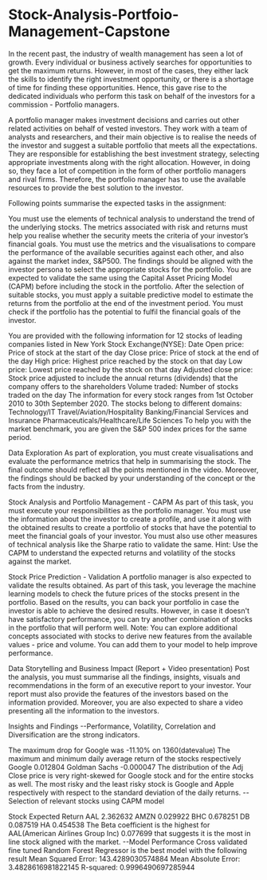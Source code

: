 # Stock-Analysis-Portfoio-Management-Capstone

In the recent past, the industry of wealth management has seen a lot of growth. Every individual or business actively searches for opportunities to get the maximum returns. However, in most of the cases, they either lack the skills to identify the right investment opportunity, or there is a shortage of time for finding these opportunities. Hence, this gave rise to the dedicated individuals who perform this task on behalf of the investors for a commission - Portfolio managers.

A portfolio manager makes investment decisions and carries out other related activities on behalf of vested investors. They work with a team of analysts and researchers, and their main objective is to realise the needs of the investor and suggest a suitable portfolio that meets all the expectations. They are responsible for establishing the best investment strategy, selecting appropriate investments along with the right allocation. However, in doing so, they face a lot of competition in the form of other portfolio managers and rival firms. Therefore, the portfolio manager has to use the available resources to provide the best solution to the investor.

Following points summarise the expected tasks in the assignment:

You must use the elements of technical analysis to understand the trend of the underlying stocks. The metrics associated with risk and returns must help you realise whether the security meets the criteria of your investor’s financial goals. You must use the metrics and the visualisations to compare the performance of the available securities against each other, and also against the market index, S&P500. The findings should be aligned with the investor persona to select the appropriate stocks for the portfolio. You are expected to validate the same using the Capital Asset Pricing Model (CAPM) before including the stock in the portfolio. After the selection of suitable stocks, you must apply a suitable predictive model to estimate the returns from the portfolio at the end of the investment period. You must check if the portfolio has the potential to fulfil the financial goals of the investor.

You are provided with the following information for 12 stocks of leading companies listed in New York Stock Exchange(NYSE): Date Open price: Price of stock at the start of the day Close price: Price of stock at the end of the day High price: Highest price reached by the stock on that day Low price: Lowest price reached by the stock on that day Adjusted close price: Stock price adjusted to include the annual returns (dividends) that the company offers to the shareholders Volume traded: Number of stocks traded on the day The information for every stock ranges from 1st October 2010 to 30th September 2020. The stocks belong to different domains: Technology/IT Travel/Aviation/Hospitality Banking/Financial Services and Insurance Pharmaceuticals/Healthcare/Life Sciences To help you with the market benchmark, you are given the S&P 500 index prices for the same period.

Data Exploration As part of exploration, you must create visualisations and evaluate the performance metrics that help in summarising the stock. The final outcome should reflect all the points mentioned in the video. Moreover, the findings should be backed by your understanding of the concept or the facts from the industry.

Stock Analysis and Portfolio Management - CAPM As part of this task, you must execute your responsibilities as the portfolio manager. You must use the information about the investor to create a profile, and use it along with the obtained results to create a portfolio of stocks that have the potential to meet the financial goals of your investor. You must also use other measures of technical analysis like the Sharpe ratio to validate the same. Hint: Use the CAPM to understand the expected returns and volatility of the stocks against the market.

Stock Price Prediction - Validation A portfolio manager is also expected to validate the results obtained. As part of this task, you leverage the machine learning models to check the future prices of the stocks present in the portfolio. Based on the results, you can back your portfolio in case the investor is able to achieve the desired results. However, in case it doesn't have satisfactory performance, you can try another combination of stocks in the portfolio that will perform well. Note: You can explore additional concepts associated with stocks to derive new features from the available values - price and volume. You can add them to your model to help improve performance.

Data Storytelling and Business Impact (Report + Video presentation) Post the analysis, you must summarise all the findings, insights, visuals and recommendations in the form of an executive report to your investor. Your report must also provide the features of the investors based on the information provided. Moreover, you are also expected to share a video presenting all the information to the investors.

Insights and Findings
--Performance, Volatility, Correlation and Diversification are the strong indicators.

The maximum drop for Google was -11.10% on 1360(datevalue)
The maximum and minimum daily average return of the stocks respectively Google 0.012804 Goldman Sachs -0.000047
The distribution of the Adj Close price is very right-skewed for Google stock and for the entire stocks as well.
The most risky and the least risky stock is Google and Apple respectively with respect to the standard deviation of the daily returns.
--Selection of relevant stocks using CAPM model

Stock Expected Return AAL 2.362632 AMZN 0.029922 BHC 0.678251 DB 0.087519 HA 0.454538
The Beta coefficient is the highest for AAL(American Airlines Group Inc) 0.077699 that suggests it is the most in line stock aligned with the market.
--Model Performance Cross validated fine tuned Random Forest Regressor is the best model with the following result Mean Squared Error: 143.4289030574884 Mean Absolute Error: 3.4828616981822145 R-squared: 0.9996490697285944
